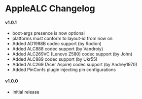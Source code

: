 AppleALC Changelog
==================

#### v1.0.1
- boot-args presence is now optional
- platforms must conform to layout-id from now on
- Added AD1988B codec support (by Rodion)
- Added ALC888 codec support (by Vandroiy)
- Added ALC269VC (Lenovo Z580) codec support (by John)
- Added ALC889 codec support (by Ukr55)
- Added ALC269 (Acer Aspire) codec support (by Andrey1970)
- Added PinConfs plugin injecting pin configurations

#### v1.0.0
- Initial release